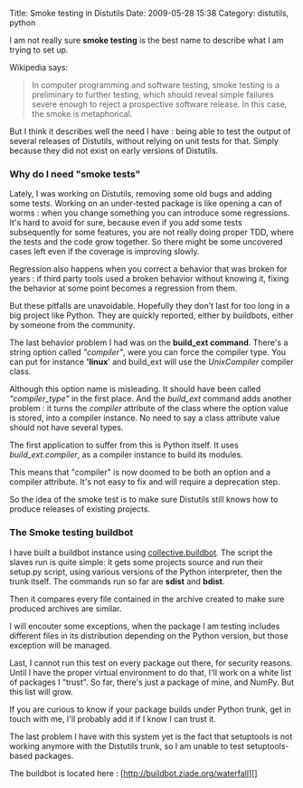 Title: Smoke testing in Distutils
Date: 2009-05-28 15:38
Category: distutils, python

I am not really sure **smoke testing** is the best name to describe what
I am trying to set up.   
  
Wikipedia says:   
> In computer programming and software testing, smoke testing is a
> preliminary to further testing, which should reveal simple failures
> severe enough to reject a prospective software release. In this case,
> the smoke is metaphorical.

  
But I think it describes well the need I have : being able to test the
output of several releases of Distutils, without relying on unit tests
for that. Simply because they did not exist on early versions of
Distutils.   
### Why do I need "smoke tests"

  
Lately, I was working on Distutils, removing some old bugs and adding
some tests. Working on an under-tested package is like opening a can of
worms : when you change something you can introduce some regressions.
It's hard to avoid for sure, because even if you add some tests
subsequently for some features, you are not really doing proper TDD,
where the tests and the code grow together. So there might be some
uncovered cases left even if the coverage is improving slowly.   
  
Regression also happens when you correct a behavior that was broken for
years : if third party tools used a broken behavior without knowing it,
fixing the behavior at some point becomes a regression from them.   
  
But these pitfalls are unavoidable. Hopefully they don't last for too
long in a big project like Python. They are quickly reported, either by
buildbots, either by someone from the community.   
  
The last behavior problem I had was on the **build\_ext command**.
There's a string option called *"compiler"*, were you can force the
compiler type. You can put for instance **'linux**' and build\_ext will
use the *UnixCompiler* compiler class.   
  
Although this option name is misleading. It should have been called
*"compiler\_type"* in the first place. And the *build\_ext* command adds
another problem : it turns the *compiler* attribute of the class where
the option value is stored, into a compiler instance. No need to say a
class attribute value should not have several types.   
  
The first application to suffer from this is Python itself. It uses
*build\_ext.compiler*, as a compiler instance to build its modules.   
  
This means that "compiler" is now doomed to be both an option and a
compiler attribute. It's not easy to fix and will require a deprecation
step.   
  
So the idea of the smoke test is to make sure Distutils still knows how
to produce releases of existing projects.   
### The Smoke testing buildbot

  
I have built a buildbot instance using [collective.buildbot][]. The
script the slaves run is quite simple: it gets some projects source and
run their setup.py script, using various versions of the Python
interpreter, then the trunk itself. The commands run so far are
**sdist** and **bdist**.   
  
Then it compares every file contained in the archive created to make
sure produced archives are similar.   
  
I will encouter some exceptions, when the package I am testing includes
different files in its distribution depending on the Python version, but
those exception will be managed.   
  
Last, I cannot run this test on every package out there, for security
reasons. Until I have the proper virtual environment to do that, I'll
work on a white list of packages I "trust". So far, there's just a
package of mine, and NumPy. But this list will grow.   
  
If you are curious to know if your package builds under Python trunk,
get in touch with me, I'll probably add it if I know I can trust it.   
  
The last problem I have with this system yet is the fact that
setuptools is not working anymore with the Distutils trunk, so I am
unable to test setuptools-based packages.   
  
The buildbot is located here : [http://buildbot.ziade.org/waterfall][]

  [collective.buildbot]: http://pypi.python.org/pypi/collective.buildbot
  [http://buildbot.ziade.org/waterfall]: http://buildbot.ziade.org/waterfall
